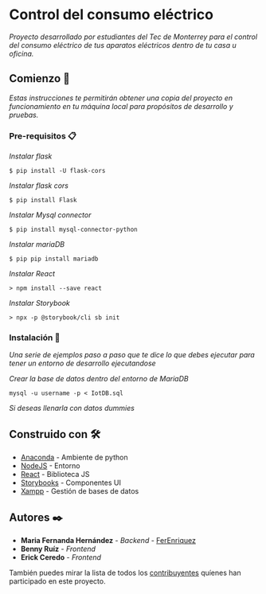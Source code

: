 # Control del consumo eléctrico

_Proyecto desarrollado por estudiantes del Tec de Monterrey para el control del consumo eléctrico de tus aparatos eléctricos dentro de tu casa u oficina._

## Comienzo 🚀

_Estas instrucciones te permitirán obtener una copia del proyecto en funcionamiento en tu máquina local para propósitos de desarrollo y pruebas._

### Pre-requisitos 📋

_Instalar flask_
```
$ pip install -U flask-cors
```
_Instalar flask cors_
```
$ pip install Flask
```
_Instalar Mysql connector_
```
$ pip install mysql-connector-python
```
_Instalar mariaDB_
```
$ pip pip install mariadb
```
_Instalar React_
```
> npm install --save react
```
_Instalar Storybook_
```
> npx -p @storybook/cli sb init
```
### Instalación 🔧

_Una serie de ejemplos paso a paso que te dice lo que debes ejecutar para tener un entorno de desarrollo ejecutandose_

_Crear la base de datos dentro del entorno de MariaDB_

```
mysql -u username -p < IotDB.sql
```

_Si deseas llenarla con datos dummies_


## Construido con 🛠️

* [Anaconda](https://www.anaconda.com/) - Ambiente de python
* [NodeJS](https://nodejs.org/es/download/) - Entorno
* [React](https://es.reactjs.org/docs/getting-started.html) - Biblioteca JS
* [Storybooks](https://storybook.js.org/docs/guides/guide-react/) - Componentes UI 
* [Xampp](https://www.apachefriends.org/index.html) - Gestión de bases de datos

## Autores ✒️

* **Maria Fernanda Hernández** - *Backend* - [FerEnriquez](https://github.com/FerEnriquez)
* **Benny Ruíz** - *Frontend* 
* **Erick Ceredo** - *Frontend* 

También puedes mirar la lista de todos los [contribuyentes](https://github.com/your/project/contributors) quíenes han participado en este proyecto. 

